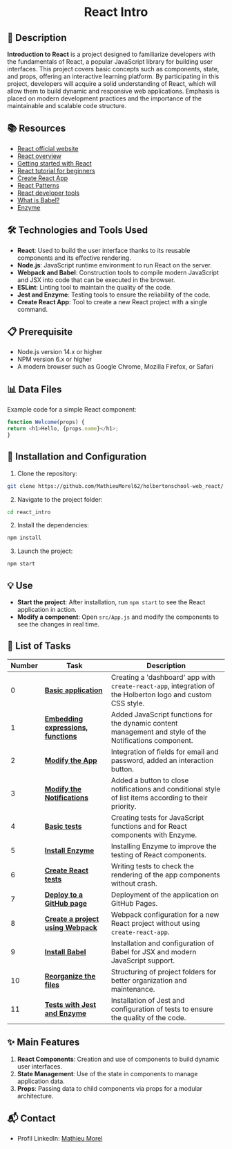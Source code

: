 # <p align="center">React Intro</p>

## 📝 Description

**Introduction to React** is a project designed to familiarize developers with the fundamentals of React, a popular JavaScript library for building user interfaces. This project covers basic concepts such as components, state, and props, offering an interactive learning platform. By participating in this project, developers will acquire a solid understanding of React, which will allow them to build dynamic and responsive web applications. Emphasis is placed on modern development practices and the importance of the maintainable and scalable code structure.

## 📚 Resources

- [React official website](https://react.dev)
- [React overview](https://reactjs.org/docs/getting-started.html)
- [Getting started with React](https://www.taniarascia.com/getting-started-with-react/)
- [React tutorial for beginners](https://www.codecademy.com/learn/react-101)
- [Create React App](https://github.com/facebook/create-react-app)
- [React Patterns](http://reactpatterns.com/)
- [React developer tools](https://chromewebstore.google.com/detail/react-developer-tools/fmkadmapgofadopljbjfkapdkoienihi)
- [What is Babel?](https://babeljs.io/docs/)
- [Enzyme](https://enzymejs.github.io/enzyme/docs/api/shallow.html)

## 🛠️ Technologies and Tools Used

- **React**: Used to build the user interface thanks to its reusable components and its effective rendering.
- **Node.js**: JavaScript runtime environment to run React on the server.
- **Webpack and Babel**: Construction tools to compile modern JavaScript and JSX into code that can be executed in the browser.
- **ESLint**: Linting tool to maintain the quality of the code.
- **Jest and Enzyme**: Testing tools to ensure the reliability of the code.
- **Create React App**: Tool to create a new React project with a single command.

## 📋 Prerequisite

- Node.js version 14.x or higher
- NPM version 6.x or higher
- A modern browser such as Google Chrome, Mozilla Firefox, or Safari

## 📊 Data Files

Example code for a simple React component:

```js
function Welcome(props) {
return <h1>Hello, {props.name}</h1>;
}

```

## 🚀 Installation and Configuration

1. Clone the repository: 

```bash
git clone https://github.com/MathieuMorel62/holbertonschool-web_react/
```

2. Navigate to the project folder:

```bash
cd react_intro
```

2. Install the dependencies: 

```bash
npm install
```

3. Launch the project: 

```bash
npm start
```

## 💡 Use

- **Start the project**: After installation, run `npm start` to see the React application in action.
- **Modify a component**: Open `src/App.js` and modify the components to see the changes in real time.

## 📝 List of Tasks

| Number | Task | Description |
| ------ | ---------------------------------------- | --------------------------------------------------------------------------------- |
| 0 | [**Basic application**](https://github.com/MathieuMorel62/holbertonschool-web_react/tree/main/react_intro/task_0/dashboard/src) | Creating a 'dashboard' app with `create-react-app`, integration of the Holberton logo and custom CSS style. |
| 1 | [**Embedding expressions, functions**](https://github.com/MathieuMorel62/holbertonschool-web_react/tree/main/react_intro/task_1/dashboard/src) | Added JavaScript functions for the dynamic content management and style of the Notifications component. |
| 2 | [**Modify the App**](https://github.com/MathieuMorel62/holbertonschool-web_react/tree/main/react_intro/task_2/dashboard/src) | Integration of fields for email and password, added an interaction button. |
| 3 | [**Modify the Notifications**](https://github.com/MathieuMorel62/holbertonschool-web_react/tree/main/react_intro/task_2/dashboard/src) | Added a button to close notifications and conditional style of list items according to their priority. |
| 4 | [**Basic tests**](https://github.com/MathieuMorel62/holbertonschool-web_react/tree/main/react_intro/task_3/dashboard/src) | Creating tests for JavaScript functions and for React components with Enzyme. |
| 5 | [**Install Enzyme**](https://github.com/MathieuMorel62/holbertonschool-web_react/tree/main/react_intro/task_3/dashboard/src) | Installing Enzyme to improve the testing of React components. |
| 6 | [**Create React tests**](https://github.com/MathieuMorel62/holbertonschool-web_react/tree/main/react_intro/task_3/dashboard/src) | Writing tests to check the rendering of the app components without crash. |
| 7 | [**Deploy to a GitHub page**](https://github.com/MathieuMorel62/holbertonschool-web_react/tree/main/react_intro/task_4/) | Deployment of the application on GitHub Pages. |
| 8 | [**Create a project using Webpack**](https://github.com/MathieuMorel62/holbertonschool-web_react/tree/main/react_intro/task_5/dashboard/config) | Webpack configuration for a new React project without using `create-react-app`. |
| 9 | [**Install Babel**](https://github.com/MathieuMorel62/holbertonschool-web_react/tree/main/react_intro/task_5/dashboard) | Installation and configuration of Babel for JSX and modern JavaScript support. |
| 10 | [**Reorganize the files**](https://github.com/MathieuMorel62/holbertonschool-web_react/tree/main/react_intro/task_5/dashboard/src) | Structuring of project folders for better organization and maintenance. |
| 11 | [**Tests with Jest and Enzyme**](https://github.com/MathieuMorel62/holbertonschool-web_react/tree/main/react_intro/task_5/dashboard/config) | Installation of Jest and configuration of tests to ensure the quality of the code. |

## ✨ Main Features

1. **React Components**: Creation and use of components to build dynamic user interfaces.
2. **State Management**: Use of the state in components to manage application data.
3. **Props**: Passing data to child components via props for a modular architecture.

## 📬 Contact
- Profil LinkedIn: [Mathieu Morel](https://www.linkedin.com/in/mathieu-morel-9ab457261/)
